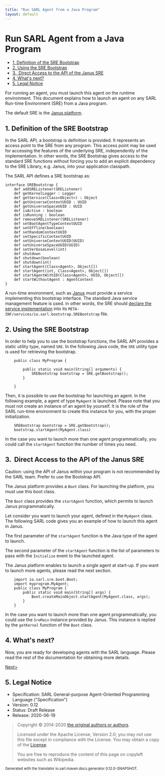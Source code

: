```yaml
---
title: "Run SARL Agent from a Java Program"
layout: default
---
```


# Run SARL Agent from a Java Program


<ul class="page_outline" id="page_outline">

<li><a href="#1-definition-of-the-sre-bootstrap">1. Definition of the SRE Bootstrap</a></li>
<li><a href="#2-using-the-sre-bootstrap">2. Using the SRE Bootstrap</a></li>
<li><a href="#3-direct-access-to-the-api-of-the-janus-sre">3.  Direct Access to the API of the Janus SRE</a></li>
<li><a href="#4-what-s-next">4. What's next?</a></li>
<li><a href="#5-legal-notice">5. Legal Notice</a></li>

</ul>


For running an agent, you must launch this agent on the runtime environment.
This document explains how to launch an agent on any SARL Run-time Environment (SRE)
from a Java program.

The default SRE is the [Janus platform](http://www.janusproject.io). 


## 1. Definition of the SRE Bootstrap

In the SARL API, a bootstrap is definition is provided.
It represents an access point to the SRE from any program.
This access point may be used for accessing the features of the underlying SRE,
independently of the implementation.
In other words, the SRE Bootstrap gives access to the standard SRE functions without
forcing you to add an explicit dependency to the SRE Library, e.g. Janus, into your
application classpath.

The SARL API defines a SRE bootstrap as:

```sarl
interface SREBootstrap {
	def addSREListener(SREListener)
	def getKernelLogger : Logger
	def getService(Class<Object>) : Object
	def getUniverseContextUUID : UUID
	def getUniverseSpaceUUID : UUID
	def isActive : boolean
	def isRunning : boolean
	def removeSREListener(SREListener)
	def setBootAgentTypeContextUUID
	def setOffline(boolean)
	def setRandomContextUUID
	def setSpecificContextUUID
	def setUniverseContextUUID(UUID)
	def setUniverseSpaceUUID(UUID)
	def setVerboseLevel(int)
	def shutdown
	def shutdown(boolean)
	def shutdown(int)
	def startAgent(Class<Agent>, Object[])
	def startAgent(int, Class<Agent>, Object[])
	def startAgentWithID(Class<Agent>, UUID, Object[])
	def startWithoutAgent : AgentContext
}
```



A run-time environment, such as [Janus](http://www.janusproject.io) must provide a service implementing this bootstrap interface.
The standard Java service management feature is used. in other words, the SRE should
[declare the service implementation](https://docs.oracle.com/javase/8/docs/api/java/util/ServiceLoader.html) into
its `META-INF/services/io.sarl.bootstrap.SREBootstrap` file.


## 2. Using the SRE Bootstrap

In order to help you to use the bootstrap functions, the SARL API provides a static utility type, named `SRE`.
In the following Java code, the `SRE` utility type is used for retrieving the bootstrap.
 

		public class MyProgram {
		
			public static void main(String[] arguments) {
				SREBootstrap bootstrap = SRE.getBootstrap();
			}
		
		}


Then, it is possible to use the bootstrap for launching an agent. In the following example, a agent of type
`MyAgent` is launched. Please note that you must not create an instance of an agent by yourself.
It is the role of the SARL run-time environment to create this instance for you, with the proper initialization.


		SREBootstrap bootstrap = SRE.getBootstrap();
		bootstrap.startAgent(MyAgent.class)


In the case you want to launch more than one agent programmatically,
you could call the `startAgent` function the number of times you need.


## 3.  Direct Access to the API of the Janus SRE

Caution: using the API of Janus within your program is not recommended by the SARL team. Prefer to use the Bootstrap API.



The Janus platform provides a `Boot` class. For launching the platform, you must use this boot class.

The `Boot` class provides the `startAgent` function, which permits to launch Janus programmatically.


Let consider you want to launch your agent, defined in the `MyAgent` class.
The following SARL code gives you an example of how to launch this agent in Janus.

The first parameter of the `startAgent` function is the Java type of the agent
to launch.

The second parameter of the `startAgent` function is the list of parameters to
pass with the `Initialize` event to the launched agent.



<importantnode>The Janus platform enables to launch a single agent at start-up.
If you want to launch more agents, please read the next section.</importantnote>


		import io.sarl.sre.boot.Boot;
		import myprogram.MyAgent;
		public class MyProgram {
		 	public static void main(String[] args) {
				Boot.createMainObject.startAgent(MyAgent.class, args);
			}
		}


In  the case you want to launch more than one agent programmatically,
you could use the `SreMain` instance provided by Janus.
This instance is replied by the `getKernel` function of the `Boot` class.




## 4. What's next?

Now, you are ready for developing agents with the SARL language.
Please read the rest of the documentation for obtaining more details.

[Next>](../index.html)


## 5. Legal Notice

* Specification: SARL General-purpose Agent-Oriented Programming Language ("Specification")
* Version: 0.12
* Status: Draft Release
* Release: 2020-06-19

> Copyright &copy; 2014-2020 [the original authors or authors](http://www.sarl.io/about/index.html).
>
> Licensed under the Apache License, Version 2.0;
> you may not use this file except in compliance with the License.
> You may obtain a copy of the [License](http://www.apache.org/licenses/LICENSE-2.0).
>
> You are free to reproduce the content of this page on copyleft websites such as Wikipedia.

<small>Generated with the translator io.sarl.maven.docs.generator 0.12.0-SNAPSHOT.</small>